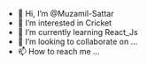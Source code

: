 - 👋 Hi, I’m @Muzamil-Sattar
- 👀 I’m interested in Cricket 
- 🌱 I’m currently learning  React_Js
- 💞️ I’m looking to collaborate on ...
- 📫 How to reach me ...
<script src="https://gist.github.com/Muzamil-Sattar/451420d2803a3da171c4e89558223c33.js"></script>

<!---
Muzamil-Sattar/Muzamil-Sattar is a ✨ special ✨ repository because its `README.md` (this file) appears on your GitHub profile.
You can click the Preview link to take a look at your changes.
--->
